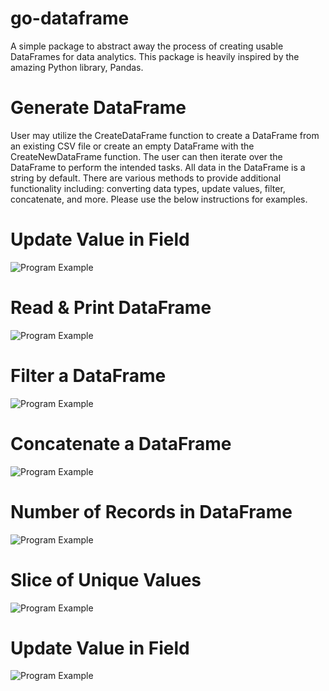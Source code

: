 # go-dataframe
A simple package to abstract away the process of creating usable DataFrames for data analytics. This package is heavily inspired by the amazing Python library, Pandas.

# Generate DataFrame
User may utilize the CreateDataFrame function to create a DataFrame from an existing CSV file or create an empty DataFrame with the CreateNewDataFrame function. The user can then iterate over the DataFrame to perform the intended tasks. All data in the DataFrame is a string by default. There are various methods to provide additional functionality including: converting data types, update values, filter, concatenate, and more. Please use the below instructions for examples.

# Update Value in Field
![Program Example](https://github.com/kfultz07/go-dataframe/blob/main/assets/images/Import.png)

# Read & Print DataFrame
![Program Example](https://github.com/kfultz07/go-dataframe/blob/main/assets/images/ReadAndPrint.png)

# Filter a DataFrame
![Program Example](https://github.com/kfultz07/go-dataframe/blob/main/assets/images/Filtered.png)

# Concatenate a DataFrame
![Program Example](https://github.com/kfultz07/go-dataframe/blob/main/assets/images/Concatenated.png)

# Number of Records in DataFrame
![Program Example](https://github.com/kfultz07/go-dataframe/blob/main/assets/images/Length.png)

# Slice of Unique Values
![Program Example](https://github.com/kfultz07/go-dataframe/blob/main/assets/images/Unique.png)

# Update Value in Field
![Program Example](https://github.com/kfultz07/go-dataframe/blob/main/assets/images/Update.png)